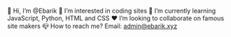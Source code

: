 👋 Hi, I’m @Ebarik
👀 I’m interested in coding sites
🌱 I’m currently learning JavaScript, Python, HTML and CSS
❤ I’m looking to collaborate on famous site makers
📪 How to reach me? Email: admin@ebarik.xyz
